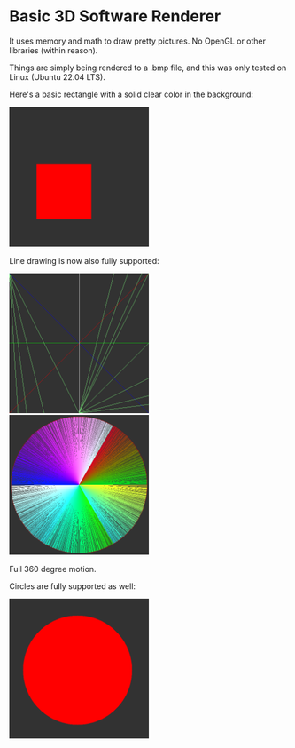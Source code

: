<h1>Basic 3D Software Renderer</h1>

It uses memory and math to draw pretty pictures. No OpenGL or other libraries (within reason).

Things are simply being rendered to a .bmp file, and this was only tested on Linux (Ubuntu 22.04 LTS).

Here's a basic rectangle with a solid clear color in the background:

<img src="docs/examples/rect.bmp" width=50%>

Line drawing is now also fully supported:

<img src="docs/examples/lines.bmp" width=50%>
<img src="docs/examples/color-wheel.bmp" width=50%>

Full 360 degree motion.

Circles are fully supported as well:

<img src="docs/examples/circle.bmp" width=50%>